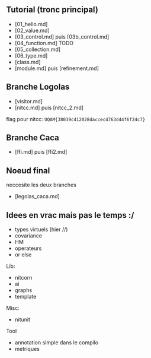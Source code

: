 

## Tutorial (tronc principal)

* [01_hello.md]
* [02_value.md]
* [03_control.md] puis [03b_control.md]
* [04_function.md] TODO
* [05_collection.md]
* [06_type.md]
* [class.md]
* [module.md] puis [refinement.md]

## Branche Logolas

* [visitor.md]
* [nitcc.md] puis [nitcc_2.md]

flag pour nitcc: `UQAM{38039c412028daccec4763d44f6f24c7}`

## Branche Caca

* [ffi.md] puis [ffi2.md]

## Noeud final

neccesite les deux branches

* [legolas_caca.md]


## Idees en vrac mais pas le temps :/

* types virtuels (hier //)
* covariance
* HM
* operateurs
* or else

Lib:

* nitcorn
* ai
* graphs
* template

Misc:

* nitunit

Tool

* annotation simple dans le compilo
* metriques
